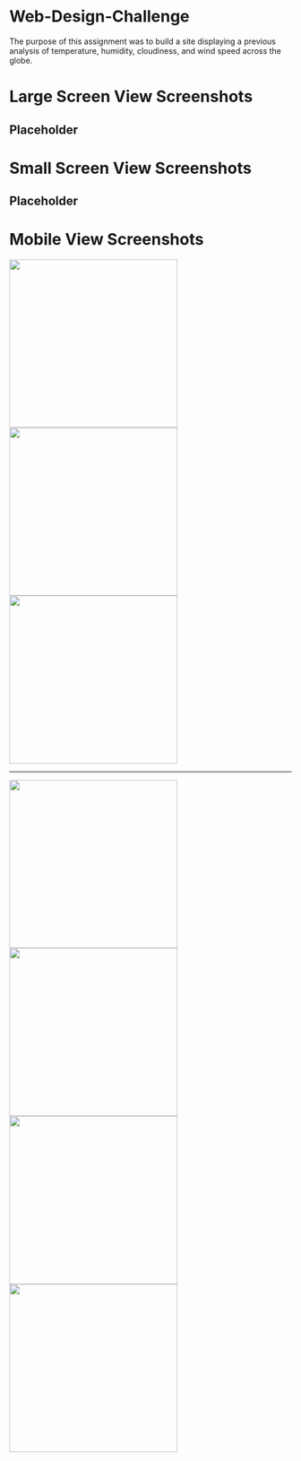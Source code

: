 # Web-Design-Challenge
The purpose of this assignment was to build a site displaying a previous analysis of temperature, humidity, cloudiness, and wind speed across the globe.
# Large Screen View Screenshots
## Placeholder

# Small Screen View Screenshots
## Placeholder

# Mobile View Screenshots
<a href="https://raw.githubusercontent.com/adrianstrecker/Web-Design-Challenge/master/WebVisualizations/Screenshots/Mobile/mobile_landing.jpg"><img src="https://raw.githubusercontent.com/adrianstrecker/Web-Design-Challenge/master/WebVisualizations/Screenshots/Mobile/mobile_landing.jpg" width="300"></a>
<a href="https://raw.githubusercontent.com/adrianstrecker/Web-Design-Challenge/master/WebVisualizations/Screenshots/Mobile/mobile_maxtemp.jpg"><img src="https://raw.githubusercontent.com/adrianstrecker/Web-Design-Challenge/master/WebVisualizations/Screenshots/Mobile/mobile_maxtemp.jpg" width="300"></a>
<a href="https://raw.githubusercontent.com/adrianstrecker/Web-Design-Challenge/master/WebVisualizations/Screenshots/Mobile/mobile_humidity.jpg"><img src="https://raw.githubusercontent.com/adrianstrecker/Web-Design-Challenge/master/WebVisualizations/Screenshots/Mobile/mobile_humidity.jpg" width="300"></a>
<hr>
<a href="https://raw.githubusercontent.com/adrianstrecker/Web-Design-Challenge/master/WebVisualizations/Screenshots/Mobile/mobile_cloudiness.jpg"><img src="https://raw.githubusercontent.com/adrianstrecker/Web-Design-Challenge/master/WebVisualizations/Screenshots/Mobile/mobile_cloudiness.jpg" width="300"></a>
<a href="https://raw.githubusercontent.com/adrianstrecker/Web-Design-Challenge/master/WebVisualizations/Screenshots/Mobile/mobile_windspeed.jpg"><img src="https://raw.githubusercontent.com/adrianstrecker/Web-Design-Challenge/master/WebVisualizations/Screenshots/Mobile/mobile_windspeed.jpg" width="300"></a>
<a href="https://raw.githubusercontent.com/adrianstrecker/Web-Design-Challenge/master/WebVisualizations/Screenshots/Mobile/mobile_comparison.jpg"><img src="https://raw.githubusercontent.com/adrianstrecker/Web-Design-Challenge/master/WebVisualizations/Screenshots/Mobile/mobile_comparison.jpg" width="300"></a>
<a href="https://raw.githubusercontent.com/adrianstrecker/Web-Design-Challenge/master/WebVisualizations/Screenshots/Mobile/mobile_data.jpg"><img src="https://raw.githubusercontent.com/adrianstrecker/Web-Design-Challenge/master/WebVisualizations/Screenshots/Mobile/mobile_data.jpg" width="300"></a>
